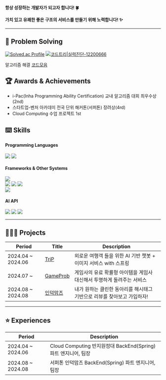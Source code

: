 
<!--
**haebyun/haebyun** is a ✨ _special_ ✨ repository because its `README.md` (this file) appears on your GitHub profile.

Here are some ideas to get you started:

- 🔭 I’m currently working on ...
- 🌱 I’m currently learning ...
- 👯 I’m looking to collaborate on ...
- 🤔 I’m looking for help with ...
- 💬 Ask me about ...
- 📫 How to reach me: ...
- 😄 Pronouns: ...
- ⚡ Fun fact: ...
-->

#### 항상 성장하는 개발자가 되고자 합니다! 🍀
#### 가치 있고 유쾌한 좋은 구조의 서비스를 만들기 위해 노력합니다! ✨

* * * 

## 🧩 Problem Solving 

[![Solved.ac Profile](http://mazassumnida.wtf/api/v2/generate_badge?boj=buynhg)](https://solved.ac/buynhg/)
[![코드트리|실력진단-12200666](https://banner.codetree.ai/v1/banner/12200666)](https://www.codetree.ai/profiles/12200666)

알고리즘 해결 [코드모음](https://github.com/haebyun/problem_solving)

## 🏆 Awards & Achievements
* i-Pac(Inha Programming Ability Certification) 교내 알고리즘 대회 최우수상(2nd)
* 스타트업-벤처 아카데미 전국 단위 해커톤(서퍼톤) 장려상(4rd)
* Cloud Computing 수업 프로젝트 1st

## ⌨️ Skills

#### Programming Languages
<p>
  <img src="https://img.shields.io/badge/C++-00599C?style=flat-square&logo=c%2B%2B&logoColor=white"> 
  <img src="https://img.shields.io/badge/JAVA-FF7800?style=flat-square&logo=&logoColor=white">
</p>

#### Frameworks & Other Systems 
<p>
  <img src="https://img.shields.io/badge/Spring boot-6DB33F?style=flat-square&logo=Spring%20Boot&logoColor=white">
  <br>
  <img src="https://img.shields.io/badge/MySQL-4479A1?style=flat-square&logo=MySQL&logoColor=white">
  <img src="https://img.shields.io/badge/PostgreSQL-4169E1?style=flat-square&logo=PostgreSQL&logoColor=white">
  <img src="https://img.shields.io/badge/Amazon DynamoDB-4053D6?style=flat-square&logo=AmazonDynamoDB&logoColor=white">
  <br>
  <img src="https://img.shields.io/badge/Redis-FF4438?style=flat-square&logo=Redis&logoColor=white">
</p>

#### AI API
<p>
  <img src="https://img.shields.io/badge/Openai-412991?style=flat-square&logo=openai&logoColor=white">
  <img src="https://img.shields.io/badge/Gemini-8E75B2?style=flat-square&logo=googlegemini&logoColor=white">
  <img src="https://img.shields.io/badge/Claude-191919?style=flat-square&logo=anthropic&logoColor=white">
</p>

* * *

## 🧑🏻‍💻 Projects

|Period|Title|Description|
|---|---|---|
|2024.04 ~ 2024.06|[TriP](https://github.com/inha-2024-cloud-computing/triP-ai-call-service)|외로운 여행객 들을 위한 AI 기반 챗봇 + 이미지 서비스 with 스프링|
|2024.07 ~ |[GameProb](https://github.com/gameProb/gameVal_backend)|게임사의 유료 확률형 아이템을 게임사 대신해서 투명하게 돌려주는 서비스|
|2024.08 ~ 2024.08|[인덕맘즈](https://github.com/induk-moms/induk-moms-server-2)|내가 원하는 클린한 동아리를 해시태그 기반으로 리뷰를 찾아보고 가입하자!|

* * *

## ⭐ Experiences 

|Period|Description|
|---|---|
|2024.04 ~ 2024.06|Cloud Computing 반지원정대 BackEnd(Spring) 파트 엔지니어, 팀장|
|2024.08 ~ 2024.08|서퍼톤 인덕맘즈 BackEnd(Spring) 파트 엔지니어, 팀장|
